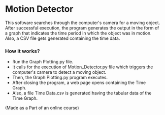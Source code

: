 # Motion Detector

This software searches through the computer's camera for a moving object. After successful execution, the program generates the output in the form of a graph that indicates the time period in which the object was in motion. Also, a CSV file gets generated containing the time data.

### How it works?
* Run the Graph Plotting.py file.
* It calls for the execution of Motion_Detector.py file which triggers the computer's camera to detect a moving object.
* Then, the Graph Plotting.py program executes.
* After closing the program, a web page opens containing the Time Graph.
* Also, a file Time Data.csv is generated having the tabular data of the Time Graph.

(Made as a Part of an online course)
